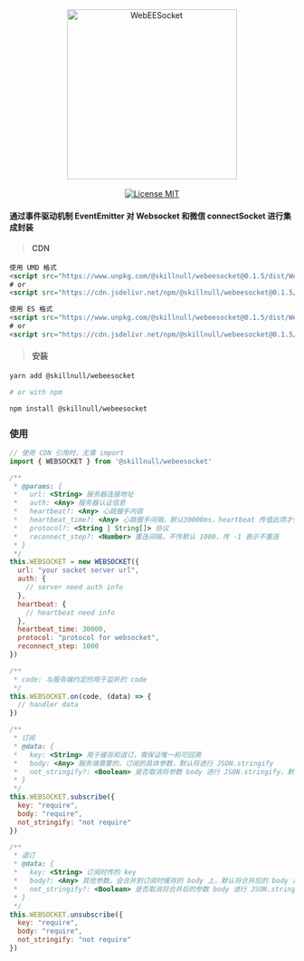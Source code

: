 <div align="center">
  <img src="http://skillnull.com/others/images/WebEESocket.png" width="300px" alt="WebEESocket">
</div>
<br>
<div align="center" >
  <a href="http://www.skillnull.com"><img src="http://skillnull.com/others/images/brand/MIT.svg" alt="License MIT"></a>
</div>


#### 通过事件驱动机制 EventEmitter 对 Websocket 和微信 connectSocket 进行集成封装


> #### CDN

```html
使用 UMD 格式
<script src="https://www.unpkg.com/@skillnull/webeesocket@0.1.5/dist/WebEESocket.js"></script>
# or
<script src="https://cdn.jsdelivr.net/npm/@skillnull/webeesocket@0.1.5/dist/WebEESocket.js"></script>

使用 ES 格式
<script src="https://www.unpkg.com/@skillnull/webeesocket@0.1.5/dist/WebEESocket.es.js"></script>
# or
<script src="https://cdn.jsdelivr.net/npm/@skillnull/webeesocket@0.1.5/dist/WebEESocket.es.js"></script>
```


> #### 安装

```bash
yarn add @skillnull/webeesocket

# or with npm

npm install @skillnull/webeesocket
```

### 使用
```js
// 使用 CDN 引用时，无需 import 
import { WEBSOCKET } from '@skillnull/webeesocket'

/**
 * @params: {
 *   url: <String> 服务器连接地址
 *   auth: <Any> 服务器认证信息
 *   heartbeat?: <Any> 心跳握手内容
 *   heartbeat_time?: <Any> 心跳握手间隔，默认30000ms，heartbeat 传值此项才会生效
 *   protocol?: <String | String[]> 协议
 *   reconnect_step?: <Number> 重连间隔，不传默认 1000，传 -1 表示不重连
 * }
 */
this.WEBSOCKET = new WEBSOCKET({ 
  url: "your socket server url",
  auth: {
    // server need auth info
  },
  heartbeat: {
    // heartbeat need info
  },
  heartbeat_time: 30000,
  protocol: "protocol for websocket",
  reconnect_step: 1000
})

/**
 * code: 与服务端约定的用于监听的 code
 */
this.WEBSOCKET.on(code, (data) => {
  // handler data
})

/**
 * 订阅
 * @data: {
 *   key: <String> 用于缓存和退订，需保证唯一和可回溯
 *   body: <Any> 服务端需要的，订阅的具体参数，默认将进行 JSON.stringify
 *   not_stringify?: <Boolean> 是否取消将参数 body 进行 JSON.stringify，默认 false
 * }
 */
this.WEBSOCKET.subscribe({
  key: "require",
  body: "require",
  not_stringify: "not require"
})

/**
 * 退订
 * @data: {
 *   key: <String> 订阅时传的 key
 *   body?: <Any> 其他参数，会合并到订阅时缓存的 body 上，默认将合并后的 body 进行 JSON.stringify
 *   not_stringify?: <Boolean> 是否取消将合并后的参数 body 进行 JSON.stringify，默认 false
 * }
 */
this.WEBSOCKET.unsubscribe({
  key: "require", 
  body: "require", 
  not_stringify: "not require"
})
```
